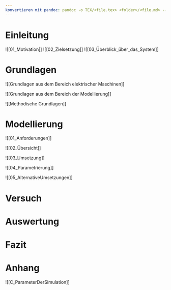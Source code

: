 ```yaml
---
konvertieren mit pandoc: pandoc -o TEX/<file.tex> <folder>/<file.md> --shift-heading-level-by=-1
---
```

# Einleitung

![[01_Motivation]]
![[02_Zielsetzung]]
![[03_Überblick_über_das_System]]

# Grundlagen

![[Grundlagen aus dem Bereich elektrischer Maschinen]]

![[Grundlagen aus dem Bereich der Modellierung]]

![[Methodische Grundlagen]]

# Modellierung

![[01_Anforderungen]]

![[02_Übersicht]]

![[03_Umsetzung]]

![[04_Parametrierung]]

![[05_AlternativeUmsetzungen]]

# Versuch

# Auswertung

# Fazit

# Anhang
![[C_ParameterDerSimulation]]
